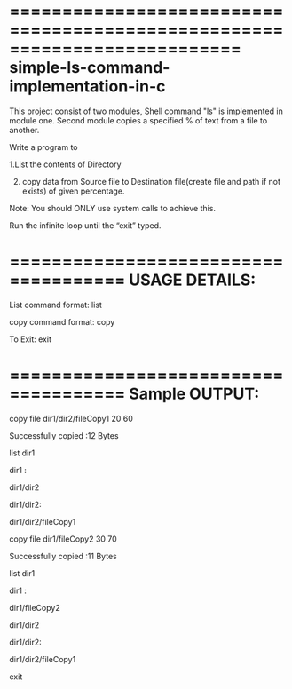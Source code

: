 ==========================================================================
		simple-ls-command-implementation-in-c
==========================================================================


This project consist of two modules, Shell command "ls" is implemented in module one. Second module copies a specified % of text from a file to another.

Write a program to

1.List the contents of Directory

2. copy data from Source file to Destination file(create file and path if not exists) of given
percentage.


Note: You should ONLY use system calls to achieve this.


Run the infinite loop until the “exit” typed.

	
=====================================
	USAGE DETAILS: 
=====================================

List command format:
list <directory name>

copy command format:
copy <sourceFilePath> <DestinationFilePath> <StartPercentage> <EndPercentage>

To Exit:
exit

=====================================
	Sample OUTPUT:
=====================================

copy file dir1/dir2/fileCopy1 20 60


Successfully copied :12 Bytes


list dir1


dir1 :


dir1/dir2


dir1/dir2:


dir1/dir2/fileCopy1


copy file dir1/fileCopy2 30 70


Successfully copied :11 Bytes


list dir1

dir1 :

dir1/fileCopy2

dir1/dir2

dir1/dir2:

dir1/dir2/fileCopy1

exit

